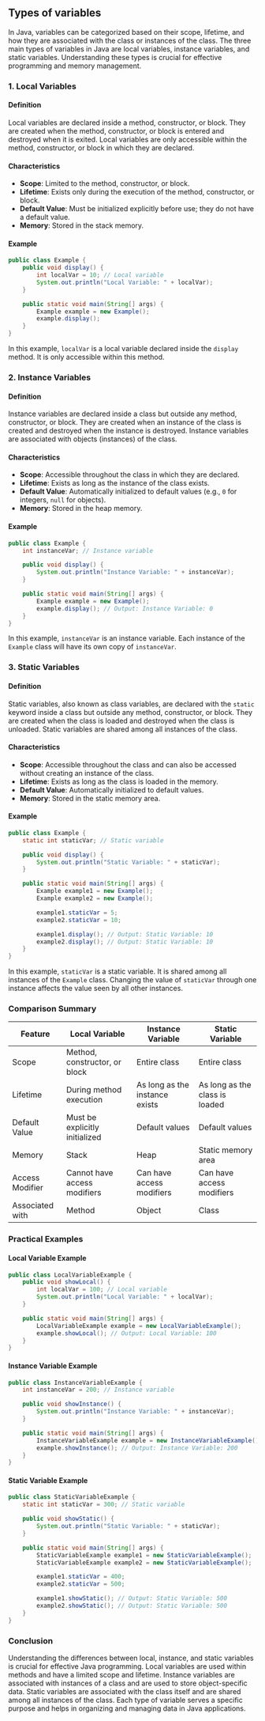## Types of variables

In Java, variables can be categorized based on their scope, lifetime, and how they are associated with the class or instances of the class. The three main types of variables in Java are local variables, instance variables, and static variables. Understanding these types is crucial for effective programming and memory management.

### 1. Local Variables

#### Definition
Local variables are declared inside a method, constructor, or block. They are created when the method, constructor, or block is entered and destroyed when it is exited. Local variables are only accessible within the method, constructor, or block in which they are declared.

#### Characteristics
- **Scope**: Limited to the method, constructor, or block.
- **Lifetime**: Exists only during the execution of the method, constructor, or block.
- **Default Value**: Must be initialized explicitly before use; they do not have a default value.
- **Memory**: Stored in the stack memory.

#### Example

```java
public class Example {
    public void display() {
        int localVar = 10; // Local variable
        System.out.println("Local Variable: " + localVar);
    }

    public static void main(String[] args) {
        Example example = new Example();
        example.display();
    }
}
```

In this example, `localVar` is a local variable declared inside the `display` method. It is only accessible within this method.

### 2. Instance Variables

#### Definition
Instance variables are declared inside a class but outside any method, constructor, or block. They are created when an instance of the class is created and destroyed when the instance is destroyed. Instance variables are associated with objects (instances) of the class.

#### Characteristics
- **Scope**: Accessible throughout the class in which they are declared.
- **Lifetime**: Exists as long as the instance of the class exists.
- **Default Value**: Automatically initialized to default values (e.g., `0` for integers, `null` for objects).
- **Memory**: Stored in the heap memory.

#### Example

```java
public class Example {
    int instanceVar; // Instance variable

    public void display() {
        System.out.println("Instance Variable: " + instanceVar);
    }

    public static void main(String[] args) {
        Example example = new Example();
        example.display(); // Output: Instance Variable: 0
    }
}
```

In this example, `instanceVar` is an instance variable. Each instance of the `Example` class will have its own copy of `instanceVar`.

### 3. Static Variables

#### Definition
Static variables, also known as class variables, are declared with the `static` keyword inside a class but outside any method, constructor, or block. They are created when the class is loaded and destroyed when the class is unloaded. Static variables are shared among all instances of the class.

#### Characteristics
- **Scope**: Accessible throughout the class and can also be accessed without creating an instance of the class.
- **Lifetime**: Exists as long as the class is loaded in the memory.
- **Default Value**: Automatically initialized to default values.
- **Memory**: Stored in the static memory area.

#### Example

```java
public class Example {
    static int staticVar; // Static variable

    public void display() {
        System.out.println("Static Variable: " + staticVar);
    }

    public static void main(String[] args) {
        Example example1 = new Example();
        Example example2 = new Example();

        example1.staticVar = 5;
        example2.staticVar = 10;

        example1.display(); // Output: Static Variable: 10
        example2.display(); // Output: Static Variable: 10
    }
}
```

In this example, `staticVar` is a static variable. It is shared among all instances of the `Example` class. Changing the value of `staticVar` through one instance affects the value seen by all other instances.

### Comparison Summary

| Feature          | Local Variable                | Instance Variable                | Static Variable                 |
|------------------|-------------------------------|----------------------------------|---------------------------------|
| Scope            | Method, constructor, or block | Entire class                     | Entire class                    |
| Lifetime         | During method execution       | As long as the instance exists   | As long as the class is loaded  |
| Default Value    | Must be explicitly initialized| Default values                   | Default values                  |
| Memory           | Stack                         | Heap                             | Static memory area              |
| Access Modifier  | Cannot have access modifiers  | Can have access modifiers        | Can have access modifiers       |
| Associated with  | Method                        | Object                           | Class                           |

### Practical Examples

#### Local Variable Example

```java
public class LocalVariableExample {
    public void showLocal() {
        int localVar = 100; // Local variable
        System.out.println("Local Variable: " + localVar);
    }

    public static void main(String[] args) {
        LocalVariableExample example = new LocalVariableExample();
        example.showLocal(); // Output: Local Variable: 100
    }
}
```

#### Instance Variable Example

```java
public class InstanceVariableExample {
    int instanceVar = 200; // Instance variable

    public void showInstance() {
        System.out.println("Instance Variable: " + instanceVar);
    }

    public static void main(String[] args) {
        InstanceVariableExample example = new InstanceVariableExample();
        example.showInstance(); // Output: Instance Variable: 200
    }
}
```

#### Static Variable Example

```java
public class StaticVariableExample {
    static int staticVar = 300; // Static variable

    public void showStatic() {
        System.out.println("Static Variable: " + staticVar);
    }

    public static void main(String[] args) {
        StaticVariableExample example1 = new StaticVariableExample();
        StaticVariableExample example2 = new StaticVariableExample();

        example1.staticVar = 400;
        example2.staticVar = 500;

        example1.showStatic(); // Output: Static Variable: 500
        example2.showStatic(); // Output: Static Variable: 500
    }
}
```

### Conclusion

Understanding the differences between local, instance, and static variables is crucial for effective Java programming. Local variables are used within methods and have a limited scope and lifetime. Instance variables are associated with instances of a class and are used to store object-specific data. Static variables are associated with the class itself and are shared among all instances of the class. Each type of variable serves a specific purpose and helps in organizing and managing data in Java applications.
